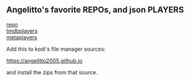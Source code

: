 ## Angelitto's favorite REPOs, and json PLAYERS

<a href="/repo/">repo</a><br>
<a href="/tmdbplayers/">tmdbplayers</a><br>
<a href="/metaplayers/">metaplayers</a><br>

Add this to kodi's file manager sources:

https://angelitto2005.github.io

and install the zips from that source.
